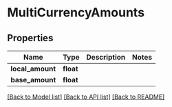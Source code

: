 # MultiCurrencyAmounts


## Properties
Name | Type | Description | Notes
------------ | ------------- | ------------- | -------------
**local_amount** | **float** |  | 
**base_amount** | **float** |  | 

[[Back to Model list]](../README.md#documentation-for-models) [[Back to API list]](../README.md#documentation-for-api-endpoints) [[Back to README]](../README.md)


